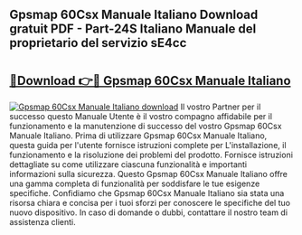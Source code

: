 ## Gpsmap 60Csx Manuale Italiano Download gratuit PDF - Part-24S Italiano Manuale del proprietario del servizio sE4cc

# <h2><a href="http://dfazem.blite.top/?on=Gpsmap+60Csx+Manuale+Italiano">🔗Download 👉🔴 Gpsmap 60Csx Manuale Italiano</a></h2>

[![Gpsmap 60Csx Manuale Italiano download](https://i.imgur.com/lujVjoI.png)](http://dfazem.blite.top/?on=Gpsmap+60Csx+Manuale+Italiano)
Il vostro Partner per il successo questo Manuale Utente è il vostro compagno affidabile per il funzionamento e la manutenzione di successo del vostro Gpsmap 60Csx Manuale Italiano. Prima di utilizzare Gpsmap 60Csx Manuale Italiano, questa guida per l'utente fornisce istruzioni complete per L'installazione, il funzionamento e la risoluzione dei problemi del prodotto. Fornisce istruzioni dettagliate su come utilizzare ciascuna funzionalità e importanti informazioni sulla sicurezza. Questo Gpsmap 60Csx Manuale Italiano offre una gamma completa di funzionalità per soddisfare le tue esigenze specifiche. Confidiamo che Gpsmap 60Csx Manuale Italiano sia stata una risorsa chiara e concisa per i tuoi sforzi per conoscere le specifiche del tuo nuovo dispositivo. In caso di domande o dubbi, contattare il nostro team di assistenza clienti.
